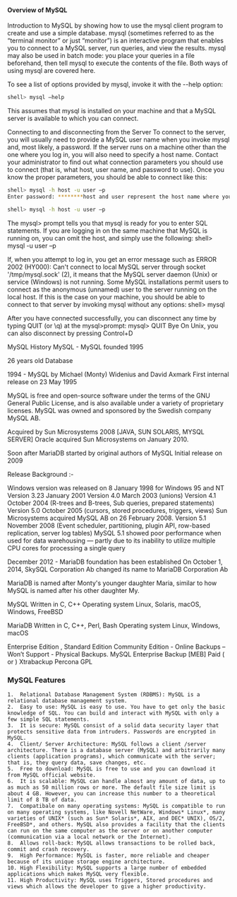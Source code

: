 #### Overview of MySQL


Introduction to MySQL by showing how to use the mysql client program to create and use a simple database. mysql (sometimes referred to as the “terminal monitor” or just “monitor”) is an interactive program that enables you to connect to a MySQL server, run queries, and view the results. mysql may also be used in batch mode: you place your queries in a file beforehand, then tell mysql to execute the contents of the file. Both ways of using mysql are covered here.

To see a list of options provided by mysql, invoke it with the --help option:
```bash
shell> mysql –help
```

This assumes that mysql is installed on your machine and that a MySQL server is available to which you can connect. 

Connecting to and disconnecting from the Server To connect to the server, you will usually need to provide a MySQL user name when you invoke mysql and, most likely, a password. If the server runs on a machine other than the one where you log in, you will also need to specify a host name. Contact your administrator to find out what connection parameters you should use to connect (that is, what host, user name, and password to use). Once you know the proper parameters, you should be able to connect like this:
```bash
shell> mysql -h host -u user –p
Enter password: ********host and user represent the host name where your MySQL server is running and the user name of your MySQL account. Substitute appropriate values for your setup. The ******** represents your password; enter it when mysql displays the Enter password: prompt. If that works, you should see some introductory information followed by a mysql> prompt:
```
```bash
shell> mysql -h host -u user –p
```
  

The mysql> prompt tells you that mysql is ready for you to enter SQL statements.
If you are logging in on the same machine that MySQL is running on, you can omit the host, and simply use the following:
shell> mysql -u user –p

If, when you attempt to log in, you get an error message such as ERROR 2002 (HY000): Can't connect to local MySQL server through socket '/tmp/mysql.sock' (2), it means that the MySQL server daemon (Unix) or service (Windows) is not running. 
Some MySQL installations permit users to connect as the anonymous (unnamed) user to the server running on the local host. If this is the case on your machine, you should be able to connect to that server by invoking mysql without any options: shell> mysql


After you have connected successfully, you can disconnect any time by typing QUIT (or \q) at the mysql>prompt:
mysql> QUIT
Bye
On Unix, you can also disconnect by pressing Control+D

MySQL History
MySQL   -     MySQL founded 1995

26 years old Database 

1994 - MySQL by Michael (Monty) Widenius and David Axmark
First internal release on 23 May 1995

MySQL is free and open-source software under the terms of the GNU General Public License, and is also available under a variety of proprietary licenses. MySQL was owned and sponsored by the Swedish company MySQL AB.

Acquired by Sun Microsystems 2008 [JAVA, SUN SOLARIS, MYSQL SERVER]
Oracle acquired Sun Microsystems on January 2010. 

Soon after MariaDB started by original authors of MySQL Initial release on 2009

Release Background :-

 Windows version was released on 8 January 1998 for Windows 95 and NT
 Version 3.23 January 2001
 Version 4.0 March 2003 (unions)
 Version 4.1 October 2004 (R-trees and B-trees, Sub queries, prepared statements)
 Version 5.0 October 2005 (cursors, stored procedures, triggers, views)
 Sun Microsystems acquired MySQL AB on 26 February 2008.
 Version 5.1 November 2008 (Event scheduler, partitioning, plugin API, row-based replication, server log tables)
 MySQL 5.1 showed poor performance when used for data warehousing — partly due to its inability to utilize multiple CPU cores for processing a single query

 December 2012 - MariaDB foundation has been established
 On October 1, 2014, SkySQL Corporation Ab changed its name to MariaDB Corporation Ab

MariaDB is named after Monty's younger daughter Maria, similar to how MySQL is named after his other daughter My.




MySQL
Written in	C, C++
Operating system	Linux, Solaris, macOS, Windows, FreeBSD

MariaDB
Written in	C, C++, Perl, Bash
Operating system	Linux, Windows, macOS

Enterprise Edition , Standard Edition
Community Edition - Online Backups – Won’t Support - Physical Backups.
MySQL Enterprise Backup [MEB] Paid ( or ) Xtrabackup Percona GPL

### MySQL Features
```docx
1.	Relational Database Management System (RDBMS): MySQL is a relational database management system.
2.	Easy to use: MySQL is easy to use. You have to get only the basic knowledge of SQL. You can build and interact with MySQL with only a few simple SQL statements.
3.	It is secure: MySQL consist of a solid data security layer that protects sensitive data from intruders. Passwords are encrypted in MySQL.
4.	Client/ Server Architecture: MySQL follows a client /server architecture. There is a database server (MySQL) and arbitrarily many clients (application programs), which communicate with the server; that is, they query data, save changes, etc.
5.	Free to download: MySQL is free to use and you can download it from MySQL official website.
6.	It is scalable: MySQL can handle almost any amount of data, up to as much as 50 million rows or more. The default file size limit is about 4 GB. However, you can increase this number to a theoretical limit of 8 TB of data.
7.	Compatibale on many operating systems: MySQL is compatible to run on many operating systems, like Novell NetWare, Windows* Linux*, many varieties of UNIX* (such as Sun* Solaris*, AIX, and DEC* UNIX), OS/2, FreeBSD*, and others. MySQL also provides a facility that the clients can run on the same computer as the server or on another computer (communication via a local network or the Internet).
8.	Allows roll-back: MySQL allows transactions to be rolled back, commit and crash recovery.
9.	High Performance: MySQL is faster, more reliable and cheaper because of its unique storage engine architecture.
10.	High Flexibility: MySQL supports a large number of embedded applications which makes MySQL very flexible.
11.	High Productivity: MySQL uses Triggers, Stored procedures and views which allows the developer to give a higher productivity.

```
